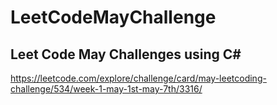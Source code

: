 # LeetCodeMayChallenge
## Leet Code May Challenges using C#


https://leetcode.com/explore/challenge/card/may-leetcoding-challenge/534/week-1-may-1st-may-7th/3316/
